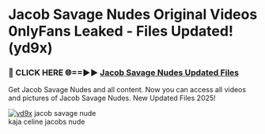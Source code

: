 # Jacob Savage Nudes Original Videos 0nlyFans Leaked - Files Updated! (yd9x)

<h3>🔴 CLICK HERE 🌐==►► <a href="https://tinyurl.com/52m3yx9h" rel="nofollow">Jacob Savage Nudes Updated Files</a></h3>

Get Jacob Savage Nudes and all content. Now you can access all videos and pictures of Jacob Savage Nudes. New Updated Files 2025!

[![yd9x](https://i.imgur.com/TnHtlc8.gif)](https://tinyurl.com/52m3yx9h)
jacob savage nude<br>
kaja celine jacobs nude